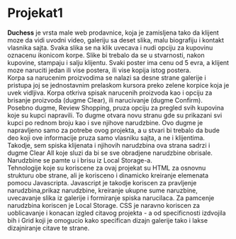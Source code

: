 # Projekat1

<b>Duchess</b> je vrsta male web prodavnice, koja je zamisljena tako da klijent moze da vidi uvodni video, galeriju sa deset slika, malu biografiju i kontakt vlasnika sajta. Svaka slika se na klik uvecava i nudi opciju za kupovinu oznacenu ikonicom korpe.
Slike bi trebalo da se u stvarnosti, nakon kupovine, stampaju i salju klijentu. Svaki poster ima cenu od 5 evra, a klijent moze naruciti jedan ili vise postera, ili vise kopija istog postera. <br>
Korpa sa narucenim proizvodima se nalazi sa desne strane galerije i pristupa
joj se jednostavnim prelaskom kursora preko zelene korpice koja je uvek vidljiva. Korpa otkriva spisak narucenih proizvoda kao i opciju
za brisanje proizvoda (dugme Clear), ili narucivanje (dugme Confirm). <br>
Posebno dugme, Review Shopping, pruza opciju za pregled svih kupovina koje su kupci napravili. To dugme otvara novu stranu gde su prikazani
svi kupci po rednom broju kao i sve njihove narudzbine. Ovo dugme je napravljeno samo za potrebe ovog projekta, a u stvari bi trebalo da bude
deo koji ove informacije pruza samo vlasniku sajta, a ne i klijentima. Takodje, sem spiska klijenata i njihovih narudzbina ova strana sadrzi i dugme Clear All koje sluzi da bi se sve obradjene narudzbine obrisale. Narudzbine se pamte u i brisu iz Local Storage-a.<br>
Tehnologije koje su koriscene za ovaj projekat su HTML za osnovnu strukturu obe strane, ali je korisceno i dinamicko kreiranje elemenata pomocu Javascripta. Javascript je takodje koriscen za pravljenje narudzbina,prikaz narudzbine, kreiranje ukupne sume naruzbine, uvecavanje slika iz galerije i formiranje spiska narucilaca.  Za pamcenje narudzbina koriscen je Local Storage. CSS je naravno koriscen za uoblicavanje i konacan izgled citavog projekta - a od specificnosti izdvojila bih i Grid koji je omogucio kako specifican dizajn galerije tako i lakse dizajniranje citave te strane.
